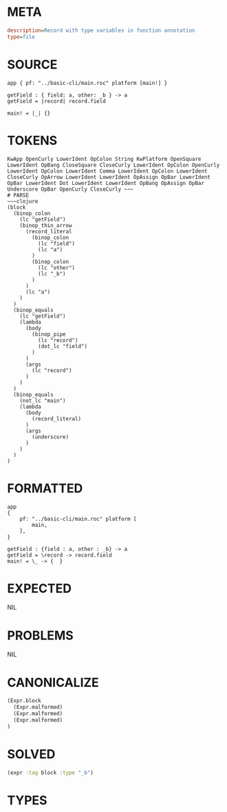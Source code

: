 # META
~~~ini
description=Record with type variables in function annotation
type=file
~~~
# SOURCE
~~~roc
app { pf: "../basic-cli/main.roc" platform [main!] }

getField : { field: a, other: _b } -> a
getField = |record| record.field

main! = |_| {}
~~~
# TOKENS
~~~text
KwApp OpenCurly LowerIdent OpColon String KwPlatform OpenSquare LowerIdent OpBang CloseSquare CloseCurly LowerIdent OpColon OpenCurly LowerIdent OpColon LowerIdent Comma LowerIdent OpColon LowerIdent CloseCurly OpArrow LowerIdent LowerIdent OpAssign OpBar LowerIdent OpBar LowerIdent Dot LowerIdent LowerIdent OpBang OpAssign OpBar Underscore OpBar OpenCurly CloseCurly ~~~
# PARSE
~~~clojure
(block
  (binop_colon
    (lc "getField")
    (binop_thin_arrow
      (record_literal
        (binop_colon
          (lc "field")
          (lc "a")
        )
        (binop_colon
          (lc "other")
          (lc "_b")
        )
      )
      (lc "a")
    )
  )
  (binop_equals
    (lc "getField")
    (lambda
      (body
        (binop_pipe
          (lc "record")
          (dot_lc "field")
        )
      )
      (args
        (lc "record")
      )
    )
  )
  (binop_equals
    (not_lc "main")
    (lambda
      (body
        (record_literal)
      )
      (args
        (underscore)
      )
    )
  )
)
~~~
# FORMATTED
~~~roc
app
{
	pf: "../basic-cli/main.roc" platform [
		main,
	],
}

getField : {field : a, other : _b} -> a
getField = \record -> record.field
main! = \_ -> {  }
~~~
# EXPECTED
NIL
# PROBLEMS
NIL
# CANONICALIZE
~~~clojure
(Expr.block
  (Expr.malformed)
  (Expr.malformed)
  (Expr.malformed)
)
~~~
# SOLVED
~~~clojure
(expr :tag block :type "_b")
~~~
# TYPES
~~~roc
~~~

